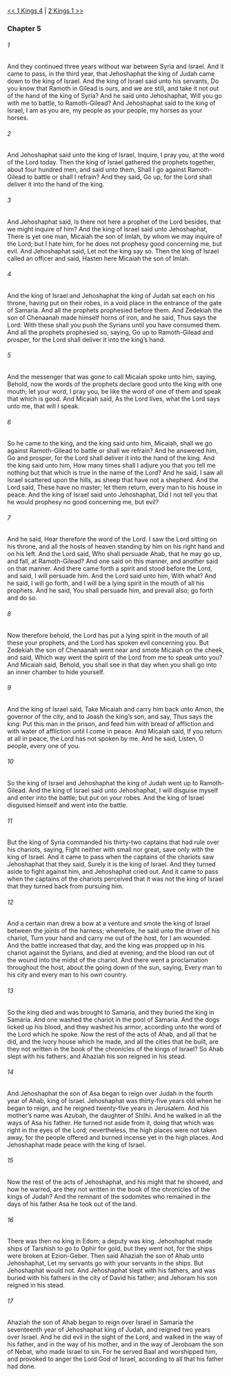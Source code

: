 [<< 1 Kings 4](1%20Kings%204.md)  |  [2 Kings 1 >>](../2%20Kings/2%20Kings%201.md)

### Chapter 5
###### 1
And they continued three years without war between Syria and Israel. And it came to pass, in the third year, that Jehoshaphat the king of Judah came down to the king of Israel. And the king of Israel said unto his servants, Do you know that Ramoth in Gilead is ours, and we are still, and take it not out of the hand of the king of Syria? And he said unto Jehoshaphat, Will you go with me to battle, to Ramoth-Gilead? And Jehoshaphat said to the king of Israel, I am as you are, my people as your people, my horses as your horses.

###### 2
And Jehoshaphat said unto the king of Israel, Inquire, I pray you, at the word of the Lord today. Then the king of Israel gathered the prophets together, about four hundred men, and said unto them, Shall I go against Ramoth-Gilead to battle or shall I refrain? And they said, Go up, for the Lord shall deliver it into the hand of the king.

###### 3
And Jehoshaphat said, Is there not here a prophet of the Lord besides, that we might inquire of him? And the king of Israel said unto Jehoshaphat, There is yet one man, Micaiah the son of Imlah, by whom we may inquire of the Lord; but I hate him, for he does not prophesy good concerning me, but evil. And Jehoshaphat said, Let not the king say so. Then the king of Israel called an officer and said, Hasten here Micaiah the son of Imlah.

###### 4
And the king of Israel and Jehoshaphat the king of Judah sat each on his throne, having put on their robes, in a void place in the entrance of the gate of Samaria. And all the prophets prophesied before them. And Zedekiah the son of Chenaanah made himself horns of iron, and he said, Thus says the Lord: With these shall you push the Syrians until you have consumed them. And all the prophets prophesied so, saying, Go up to Ramoth-Gilead and prosper, for the Lord shall deliver it into the king’s hand.

###### 5
And the messenger that was gone to call Micaiah spoke unto him, saying, Behold, now the words of the prophets declare good unto the king with one mouth; let your word, I pray you, be like the word of one of them and speak that which is good. And Micaiah said, As the Lord lives, what the Lord says unto me, that will I speak.

###### 6
So he came to the king, and the king said unto him, Micaiah, shall we go against Ramoth-Gilead to battle or shall we refrain? And he answered him, Go and prosper, for the Lord shall deliver it into the hand of the king. And the king said unto him, How many times shall I adjure you that you tell me nothing but that which is true in the name of the Lord? And he said, I saw all Israel scattered upon the hills, as sheep that have not a shepherd. And the Lord said, These have no master; let them return, every man to his house in peace. And the king of Israel said unto Jehoshaphat, Did I not tell you that he would prophesy no good concerning me, but evil?

###### 7
And he said, Hear therefore the word of the Lord. I saw the Lord sitting on his throne, and all the hosts of heaven standing by him on his right hand and on his left. And the Lord said, Who shall persuade Ahab, that he may go up, and fall, at Ramoth-Gilead? And one said on this manner, and another said on that manner. And there came forth a spirit and stood before the Lord, and said, I will persuade him. And the Lord said unto him, With what? And he said, I will go forth, and I will be a lying spirit in the mouth of all his prophets. And he said, You shall persuade him, and prevail also; go forth and do so.

###### 8
Now therefore behold, the Lord has put a lying spirit in the mouth of all these your prophets, and the Lord has spoken evil concerning you. But Zedekiah the son of Chenaanah went near and smote Micaiah on the cheek, and said, Which way went the spirit of the Lord from me to speak unto you? And Micaiah said, Behold, you shall see in that day when you shall go into an inner chamber to hide yourself.

###### 9
And the king of Israel said, Take Micaiah and carry him back unto Amon, the governor of the city, and to Joash the king’s son, and say, Thus says the king: Put this man in the prison, and feed him with bread of affliction and with water of affliction until I come in peace. And Micaiah said, If you return at all in peace, the Lord has not spoken by me. And he said, Listen, O people, every one of you.

###### 10
So the king of Israel and Jehoshaphat the king of Judah went up to Ramoth-Gilead. And the king of Israel said unto Jehoshaphat, I will disguise myself and enter into the battle; but put on your robes. And the king of Israel disguised himself and went into the battle.

###### 11
But the king of Syria commanded his thirty-two captains that had rule over his chariots, saying, Fight neither with small nor great, save only with the king of Israel. And it came to pass when the captains of the chariots saw Jehoshaphat that they said, Surely it is the king of Israel. And they turned aside to fight against him, and Jehoshaphat cried out. And it came to pass when the captains of the chariots perceived that it was not the king of Israel that they turned back from pursuing him.

###### 12
And a certain man drew a bow at a venture and smote the king of Israel between the joints of the harness; wherefore, he said unto the driver of his chariot, Turn your hand and carry me out of the host, for I am wounded. And the battle increased that day, and the king was propped up in his chariot against the Syrians, and died at evening; and the blood ran out of the wound into the midst of the chariot. And there went a proclamation throughout the host, about the going down of the sun, saying, Every man to his city and every man to his own country.

###### 13
So the king died and was brought to Samaria, and they buried the king in Samaria. And one washed the chariot in the pool of Samaria. And the dogs licked up his blood, and they washed his armor, according unto the word of the Lord which he spoke. Now the rest of the acts of Ahab, and all that he did, and the ivory house which he made, and all the cities that he built, are they not written in the book of the chronicles of the kings of Israel? So Ahab slept with his fathers; and Ahaziah his son reigned in his stead.

###### 14
And Jehoshaphat the son of Asa began to reign over Judah in the fourth year of Ahab, king of Israel. Jehoshaphat was thirty-five years old when he began to reign, and he reigned twenty-five years in Jerusalem. And his mother’s name was Azubah, the daughter of Shilhi. And he walked in all the ways of Asa his father. He turned not aside from it, doing that which was right in the eyes of the Lord; nevertheless, the high places were not taken away, for the people offered and burned incense yet in the high places. And Jehoshaphat made peace with the king of Israel.

###### 15
Now the rest of the acts of Jehoshaphat, and his might that he showed, and how he warred, are they not written in the book of the chronicles of the kings of Judah? And the remnant of the sodomites who remained in the days of his father Asa he took out of the land.

###### 16
There was then no king in Edom; a deputy was king. Jehoshaphat made ships of Tarshish to go to Ophir for gold, but they went not, for the ships were broken at Ezion-Geber. Then said Ahaziah the son of Ahab unto Jehoshaphat, Let my servants go with your servants in the ships. But Jehoshaphat would not. And Jehoshaphat slept with his fathers, and was buried with his fathers in the city of David his father; and Jehoram his son reigned in his stead.

###### 17
Ahaziah the son of Ahab began to reign over Israel in Samaria the seventeenth year of Jehoshaphat king of Judah, and reigned two years over Israel. And he did evil in the sight of the Lord, and walked in the way of his father, and in the way of his mother, and in the way of Jeroboam the son of Nebat, who made Israel to sin. For he served Baal and worshipped him, and provoked to anger the Lord God of Israel, according to all that his father had done.
